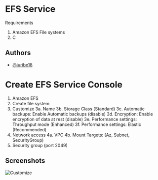 # EFS Service
Requirements
1. Amazon EFS File systems
2. C

## Authors
- [@iuribe18](https://www.github.com/iuribe18)

# Create EFS Service Console
1. Amazon EFS
2. Create file system
3. Customize
3a. Name
3b. Storage Class (Standard)
3c. Automatic backups: Enable Automatic backups (disable)
3d. Encryption: Enable encryption of data at rest (disable)
3e. Performance settings: Throughput mode (Enhanced)
3f. Performance settings: Elastic (Recommended)
4. Network access
4a. VPC
4b. Mount Targets: (Az, Subnet, SecurityGroup)
5. Security group (port 2049)

## Screenshots
![Customize](https://github.com/iuribe18/aws/assets/78730753/8952ad42-42c7-4d01-8231-9d5da9701d4d)
